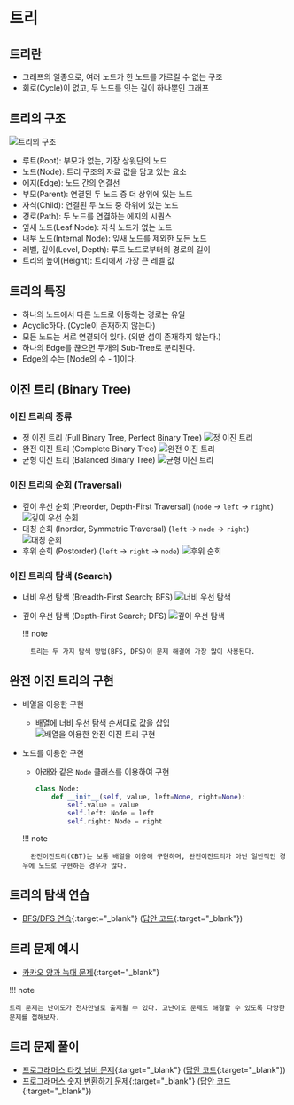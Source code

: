 # 트리

## 트리란

- 그래프의 일종으로, 여러 노드가 한 노드를 가르킬 수 없는 구조
- 회로(Cycle)이 없고, 두 노드를 잇는 길이 하나뿐인 그래프

## 트리의 구조

![트리의 구조](img/section2/1.png)

- 루트(Root): 부모가 없는, 가장 상윗단의 노드
- 노드(Node): 트리 구조의 자료 값을 담고 있는 요소
- 에지(Edge): 노드 간의 연결선
- 부모(Parent): 연결된 두 노드 중 더 상위에 있는 노드
- 자식(Child): 연결된 두 노드 중 하위에 있는 노드
- 경로(Path): 두 노드를 연결하는 에지의 시퀀스
- 잎새 노드(Leaf Node): 자식 노드가 없는 노드
- 내부 노드(Internal Node): 잎새 노드를 제외한 모든 노드
- 레벨, 깊이(Level, Depth): 루트 노드로부터의 경로의 길이
- 트리의 높이(Height): 트리에서 가장 큰 레벨 값

## 트리의 특징

- 하나의 노드에서 다른 노드로 이동하는 경로는 유일
- Acyclic하다. (Cycle이 존재하지 않는다)
- 모든 노드는 서로 연결되어 있다. (외딴 섬이 존재하지 않는다.)
- 하나의 Edge를 끊으면 두개의 Sub-Tree로 분리된다.
- Edge의 수는 [Node의 수 - 1]이다.

## 이진 트리 (Binary Tree)

### 이진 트리의 종류

- 정 이진 트리 (Full Binary Tree, Perfect Binary Tree)
![정 이진 트리](img/section2/2.png)
- 완전 이진 트리 (Complete Binary Tree)
![완전 이진 트리](img/section2/3.png)
- 균형 이진 트리 (Balanced Binary Tree)
![균형 이진 트리](img/section2/4.png)

### 이진 트리의 순회 (Traversal)

- 깊이 우선 순회 (Preorder, Depth-First Traversal) (`node` -> `left` -> `right`)
![깊이 우선 순회](img/section2/5.png)
- 대칭 순회 (Inorder, Symmetric Traversal) (`left` -> `node` -> `right`)
![대칭 순회](img/section2/6.png)
- 후위 순회 (Postorder) (`left` -> `right` -> `node`)
![후위 순회](img/section2/7.png)

### 이진 트리의 탐색 (Search)

- 너비 우선 탐색 (Breadth-First Search; BFS)
![너비 우선 탐색](img/section2/8.png)
- 깊이 우선 탐색 (Depth-First Search; DFS)
![깊이 우선 탐색](img/section2/9.png)


    !!! note

        트리는 두 가지 탐색 방법(BFS, DFS)이 문제 해결에 가장 많이 사용된다.

## 완전 이진 트리의 구현

- 배열을 이용한 구현
    - 배열에 너비 우선 탐색 순서대로 값을 삽입
![배열을 이용한 완전 이진 트리 구현](img/section2/10.png)
- 노드를 이용한 구현
    - 아래와 같은 `Node` 클래스를 이용하여 구현

        ``` python
        class Node:
            def __init__(self, value, left=None, right=None):
                self.value = value
                self.left: Node = left
                self.right: Node = right
        ```

    !!! note

        완전이진트리(CBT)는 보통 배열을 이용해 구현하며, 완전이진트리가 아닌 일반적인 경우에 노드로 구현하는 경우가 많다.


## 트리의 탐색 연습

- [BFS/DFS 연습](https://github.com/abel-shin/pccp-python/blob/main/src/day4/Practice1.py){:target="_blank"}  ([답안 코드](https://github.com/abel-shin/pccp-python/blob/main/src/day4/Practice2.py){:target="_blank"})

## 트리 문제 예시

- [카카오 양과 늑대 문제](https://school.programmers.co.kr/learn/courses/30/lessons/92343){:target="_blank"}

!!! note

    트리 문제는 난이도가 천차만별로 출제될 수 있다. 고난이도 문제도 해결할 수 있도록 다양한 문제를 접해보자.

## 트리 문제 풀이

- [프로그래머스 타겟 넘버 문제](https://school.programmers.co.kr/learn/courses/30/lessons/43165){:target="_blank"} ([답안 코드](https://github.com/abel-shin/pccp-python/blob/main/src/day4/Solution1.py){:target="_blank"})
- [프로그래머스 숫자 변환하기 문제](https://school.programmers.co.kr/learn/courses/30/lessons/154538){:target="_blank"} ([답안 코드](https://github.com/abel-shin/pccp-python/blob/main/src/day4/Solution2.py){:target="_blank"})